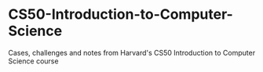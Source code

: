 # CS50-Introduction-to-Computer-Science
Cases, challenges and notes from Harvard's CS50 Introduction to Computer Science course
